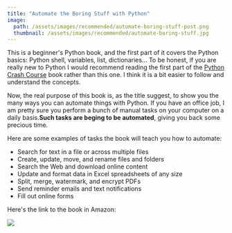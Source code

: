 ```yaml
---
title: "Automate the Boring Stuff with Python"
image:
  path: /assets/images/recommended/automate-boring-stuff-post.png
  thumbnail: /assets/images/recommended/automate-boring-stuff.jpg
---
```


This is a beginner's Python book, and the first part of it covers the Python basics: Python shell, variables, list, dictionaries...
To be honest, if you are really new to Python I would recommend reading the first part of the [Python Crash Course](https://gustavosaidler.com/recommended/python-crash-course/) book rather than this one. I think it is a bit easier to follow and understand the concepts.


Now, the real purpose of this book is, as the title suggest, to show you the many ways you can automate things with Python. If you have an office job, I am pretty sure you perform a bunch of manual tasks on your computer on a daily basis.**Such tasks are beging to be automated**, giving you back some precious time.

Here are some examples of tasks the book will teach you how to automate:

- Search for text in a file or across multiple files
- Create, update, move, and rename files and folders
- Search the Web and download online content
- Update and format data in Excel spreadsheets of any size
- Split, merge, watermark, and encrypt PDFs
- Send reminder emails and text notifications
- Fill out online forms

Here's the link to the book in Amazon:

<a target="_blank"  href="https://www.amazon.com/gp/product/1593275994/ref=as_li_tl?ie=UTF8&camp=1789&creative=9325&creativeASIN=1593275994&linkCode=as2&tag=gustavosaidle-20&linkId=277d0ce7d1e254279b8737d0b1e532f3"><img border="0" src="//ws-na.amazon-adsystem.com/widgets/q?_encoding=UTF8&MarketPlace=US&ASIN=1593275994&ServiceVersion=20070822&ID=AsinImage&WS=1&Format=_SL250_&tag=gustavosaidle-20" ></a><img src="//ir-na.amazon-adsystem.com/e/ir?t=gustavosaidle-20&l=am2&o=1&a=1593275994" width="1" height="1" border="0" alt="" style="border:none !important; margin:0px !important;" />